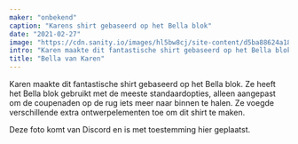 ```yaml
---
maker: "onbekend"
caption: "Karens shirt gebaseerd op het Bella blok"
date: "2021-02-27"
image: "https://cdn.sanity.io/images/hl5bw8cj/site-content/d5ba88624a180a770eb8f022022447b5c7f91649-810x810.jpg"
intro: "Karen maakte dit fantastische shirt gebaseerd op het Bella blok. Ze heeft het Bella blok gebruikt met de meeste standaardopties, alleen aangepast om de coupenaden op de rug iets meer naar binnen te halen. Ze voegde verschillende extra ontwerpelementen toe om dit shirt te maken."
title: "Bella van Karen"
---
```



Karen maakte dit fantastische shirt gebaseerd op het Bella blok. Ze heeft het Bella blok gebruikt met de meeste standaardopties, alleen aangepast om de coupenaden op de rug iets meer naar binnen te halen. Ze voegde verschillende extra ontwerpelementen toe om dit shirt te maken.

<Note>

Deze foto komt van Discord en is met toestemming hier geplaatst.

</Note>

